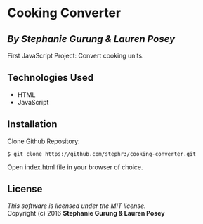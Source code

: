 # Cooking Converter
## *By Stephanie Gurung & Lauren Posey*

First JavaScript Project: Convert cooking units.

## Technologies Used

* HTML<br>
* JavaScript<br>

Installation
------------
Clone Github Repository:
```
$ git clone https://github.com/stephr3/cooking-converter.git
```
Open index.html file in your browser of choice.

License
-------

_This software is licensed under the MIT license._<br>
Copyright (c) 2016 **Stephanie Gurung & Lauren Posey**
